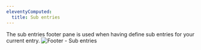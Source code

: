 ```yaml
---
eleventyComputed:
  title: Sub entries
---
```

The sub entries footer pane is used when having define sub entries for your current entry.
![Footer - Sub entries](https://cdnweb.devolutions.net/docs/en/rdm/mac/clip6022.png)
